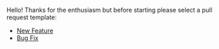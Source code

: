 Hello! Thanks for the enthusiasm but before starting please select a pull request template:

* [New Feature](?expand=1&template=new_feature.md)
* [Bug Fix](?expand=1&template=bug_fix.md)
